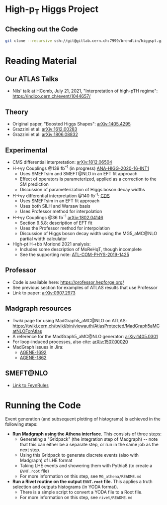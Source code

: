 High-p<sub>T</sub> Higgs Project
========

Checking out the Code
---------

```bash
git clone --recursive ssh://git@gitlab.cern.ch:7999/brendlin/higgspt.git
```

Reading Material
========

Our ATLAS Talks
---------
 - Nils' talk at HComb, July 21, 2021, "Interpretation of high-pTH regime": https://indico.cern.ch/event/1044657/

Theory
---------
 - Original paper, "Boosted Higgs Shapes": [arXiv:1405.4295](https://arxiv.org/pdf/1405.4295.pdf)
 - Grazzini et al: [arXiv:1612.00283](https://arxiv.org/abs/1612.00283)
 - Grazzini et al: [arXiv:1806.08832](https://arxiv.org/abs/1806.08832)

Experimental
---------
 - CMS differential interpretation: [arXiv:1812.06504](https://arxiv.org/abs/1812.06504)
 - H→γγ Couplings @139 fb<sup>–1</sup> (in progress) [ANA-HIGG-2020-16-INT1](https://cds.cern.ch/record/2712570)
    - Uses SMEFTsim and SMEFT@NLO in an EFT fit approach
    - Effect of operators is parameterized, applied as a correction to the SM prediction
    - Discussion of parameterization of Higgs boson decay widths
 - H→γγ differential interpretation @140 fb<sup>-1</sup>: [CDS](https://cds.cern.ch/record/2655119/files/ATL-COM-PHYS-2019-039.pdf)
    - Uses SMEFTsim in an EFT fit approach
    - Uses both SILH and Warsaw basis
    - Uses Professor method for interpolation
 - H→γγ Couplings @36 fb<sup>–1</sup> [arXiv:1802.04146](https://arxiv.org/pdf/1802.04146.pdf)
    - Section 9.5.8: description of EFT fit
    - Uses the Professor method for interpolation
    - Discussion of Higgs boson decay width using the MG5_aMC@NLO partial width calculator
 - High-pt H→bb Moriond 2021 analysis:
    - Includes some description of MoReHqT, though incomplete
    - See the supporting note: [ATL-COM-PHYS-2019-1425](https://cds.cern.ch/record/2703097/files/ATL-COM-PHYS-2019-1425.pdf)

Professor
--------
 - Code is available here: https://professor.hepforge.org/
 - See previous section for examples of ATLAS results that use Professor
 - Link to paper: [arXiv:0907.2973](https://arxiv.org/abs/0907.2973)


Madgraph resources
--------

 - Twiki page for using MadGraph5_aMC@NLO on ATLAS: https://twiki.cern.ch/twiki/bin/viewauth/AtlasProtected/MadGraph5aMCatNLOForAtlas
 - A reference for the MadGraph5_aMC@NLO generator: [arXiv:1405.0301](https://arxiv.org/abs/1405.0301)
 - For loop-induced processes, also cite: [arXiv:1507.00020](https://arxiv.org/abs/1507.00020)
 - MadGraph issues in Jira:
   - [AGENE-1692](https://its.cern.ch/jira/browse/AGENE-1692)
   - [AGENE-1862](https://its.cern.ch/jira/browse/AGENE-1862)

SMEFT@NLO
--------
 - [Link to FeynRules](http://feynrules.irmp.ucl.ac.be/wiki/SMEFTatNLO)

Running the Code
========

Event generation (and subsequent plotting of histograms) is achieved in the following steps:
 - **Run Madgraph using the Athena interface.** This consists of three steps:
   - Generating a "Gridpack" (the integration step of Madgraph) -- note that this can either be a separate step, or run in the same job as the next step.
   - Using this Gridpack to generate discrete events (also with Madgraph) of LHE format
   - Taking LHE events and showering them with Pythia8 (to create a `EVNT.root` file)
   - For more information on this step, see `MG_athena/README.md`
 - **Run a Rivet routine on the output `EVNT.root` file.** This applies a truth selection and outputs histograms (in YODA format).
   - There is a simple script to convert a YODA file to a Root file.
   - For more information on this step, see `rivet/README.md`
